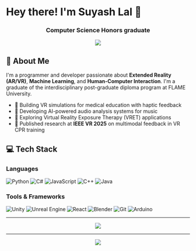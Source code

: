# Hey there! I'm Suyash Lal 👋

<h3 align="center">Computer Science Honors graduate</h3>

<p align="center">
  <a href="mailto:suyash.a.lal@gmail.com"><img src="https://img.shields.io/badge/Gmail-D14836?style=for-the-badge&logo=gmail&logoColor=white" /></a>
</p>

## 🚀 About Me

I'm a programmer and developer passionate about **Extended Reality (AR/VR)**, **Machine Learning**, and **Human-Computer Interaction**. I'm a graduate of the interdisciplinary post-graduate diploma program at FLAME University.

- 🥽 Building VR simulations for medical education with haptic feedback
- 🎸 Developing AI-powered audio analysis systems for music
- 🧠 Exploring Virtual Reality Exposure Therapy (VRET) applications
- 📝 Published research at **IEEE VR 2025** on multimodal feedback in VR CPR training

## 💻 Tech Stack

### Languages
![Python](https://img.shields.io/badge/Python-3776AB?style=flat-square&logo=python&logoColor=white)
![C#](https://img.shields.io/badge/C%23-239120?style=flat-square&logo=c-sharp&logoColor=white)
![JavaScript](https://img.shields.io/badge/JavaScript-F7DF1E?style=flat-square&logo=javascript&logoColor=black)
![C++](https://img.shields.io/badge/C++-00599C?style=flat-square&logo=c%2B%2B&logoColor=white)
![Java](https://img.shields.io/badge/Java-ED8B00?style=flat-square&logo=openjdk&logoColor=white)

### Tools & Frameworks
![Unity](https://img.shields.io/badge/Unity-100000?style=flat-square&logo=unity&logoColor=white)
![Unreal Engine](https://img.shields.io/badge/Unreal_Engine_5-313131?style=flat-square&logo=unreal-engine&logoColor=white)
![React](https://img.shields.io/badge/React-20232A?style=flat-square&logo=react&logoColor=61DAFB)
![Blender](https://img.shields.io/badge/Blender-F5792A?style=flat-square&logo=blender&logoColor=white)
![Git](https://img.shields.io/badge/Git-F05032?style=flat-square&logo=git&logoColor=white)
![Arduino](https://img.shields.io/badge/Arduino-00979D?style=flat-square&logo=Arduino&logoColor=white)

<!-- ## 📈 GitHub Activity -->

<!-- <p align="center">
  <img src="https://github-readme-streak-stats.herokuapp.com/?user=Suyash-Lal&theme=dark&hide_border=true" />
</p>

<p align="center">
  <img src="https://github-readme-activity-graph.vercel.app/graph?username=Suyash-Lal&theme=react-dark&hide_border=true&area=true" />
</p> -->

---

<p align="center">
  <img src="https://readme-typing-svg.herokuapp.com?font=Fira+Code&pause=1000&color=9745F5&center=true&vCenter=true&width=435&lines=VR%2FAR+Developer;Unity+%26+C%23+Developer;Machine+Learning+Enthusiast;Computer+Science+Honors+Graduate" />
</p>

---

<p align="center">
  <img src="https://komarev.com/ghpvc/?username=Suyash-Lal&color=blueviolet&style=flat-square" />
</p>